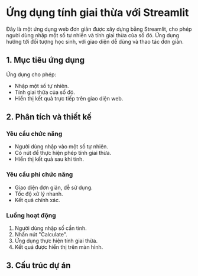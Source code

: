 # Ứng dụng tính giai thừa với Streamlit

Đây là một ứng dụng web đơn giản được xây dựng bằng Streamlit, cho phép người dùng nhập một số tự nhiên và tính giai thừa của số đó. Ứng dụng hướng tới đối tượng học sinh, với giao diện dễ dùng và thao tác đơn giản.

## 1. Mục tiêu ứng dụng

Ứng dụng cho phép:
- Nhập một số tự nhiên.
- Tính giai thừa của số đó.
- Hiển thị kết quả trực tiếp trên giao diện web.

## 2. Phân tích và thiết kế

### Yêu cầu chức năng
- Người dùng nhập vào một số tự nhiên.
- Có nút để thực hiện phép tính giai thừa.
- Hiển thị kết quả sau khi tính.

### Yêu cầu phi chức năng
- Giao diện đơn giản, dễ sử dụng.
- Tốc độ xử lý nhanh.
- Kết quả chính xác.

### Luồng hoạt động
1. Người dùng nhập số cần tính.
2. Nhấn nút "Calculate".
3. Ứng dụng thực hiện tính giai thừa.
4. Kết quả được hiển thị trên màn hình.

## 3. Cấu trúc dự án

